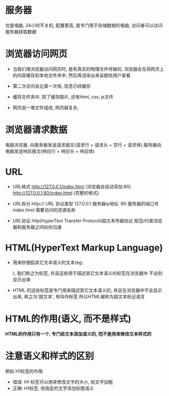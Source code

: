 # 服务器
也是电脑, 24小时不关机, 配置更高, 是专门用于存储数据的电脑, 访问者可以访问服务器获取数据

# 浏览器访问网页
* 当我们用浏览器访问网页时, 是有真实的物理文件传输的, 浏览器会先将网页上的内容缓存到本地文件夹中,
 然后再渲染出来呈献给用户查看
 
 * 第二次访问会比第一次快, 信息已经缓存
 * 缓存文件夹中, 除了缓存图片, 还有html, css, js文件
 * 网页由一堆文件组成, 网页越复杂, 
 
 # 浏览器请求数据
 电脑浏览器, 向服务器发送请求报文(请求行 + 请求头 + 空行 + 请求体)
 服务器向电脑发送响应报文(响应行 + 响应头 + 响应体)
 
 # URL
 * URL格式
 http://127.0.0.1/index.html (浏览器会自动添加:80)
 http://127.0.0.1:80/index.html (完整的格式)
 * URL拆分
 http://        URL 协议类型
 127.0.0.1      服务器ip地址
 :80            服务器的端口号
 index.html     需要访问的资源名称
 
 * URL协议
 http(HyperText Transfer Protocol)超文本传输协议
 规范/约束浏览器和服务器之间如何沟通
 
 # HTML(HyperText Markup Language)
 * 用来秒搜狐其它文本语义的文本(eg: <p>), 我们称之为标签, 并且这些用于描述其它文本语义的标签在浏览器中
 不会别显示出来
 * HTML 的这些标签是专门用来描述其它文本语义的, 并且在浏览器中不会显示出来, 称之为'超文本', 有叫作标签
 所以HTML被称为超文本标记语言
 
# HTML的作用(语义, 而不是样式)
**HTML的作用只有一个, 专门给文本添加语义的, 而不是用来修改文本样式的**

# 注意语义和样式的区别
例如
H1标签的作用
- 错误: H1 标签可以用来修改文字的大小, 给文字加粗
- 正确: H1标签, 给指定的文字添加标题语义



 
 